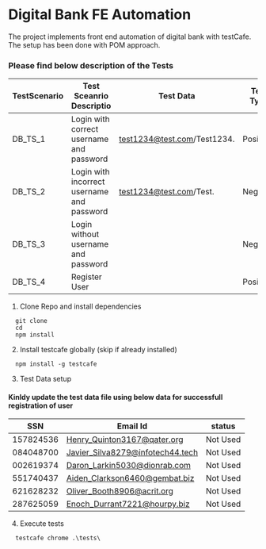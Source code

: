 # Digital Bank FE Automation
The project implements front end automation of digital bank with testCafe. The setup has been done with POM approach.
### Please find below description of the Tests 
| TestScenario | Test Sceanrio Descriptio | Test Data | Test Type
| ------ | --- | ----- | ----- |
| DB_TS_1 | Login with correct username and password   | test1234@test.com/Test1234.  | Positive |
| DB_TS_2 | Login with incorrect username and password  |   test1234@test.com/Test.  | Negative |
| DB_TS_3 | Login without username and password  |     | Negative |
| DB_TS_4 | Register User  |     | Positive |

1. Clone Repo and install dependencies
```
  git clone 
  cd 
  npm install
```
2. Install testcafe globally (skip if already installed)
 ```
   npm install -g testcafe
 ```
3. Test Data setup

#### Kinldy update the test data file using below data for successfull registration of user 
| SSN | Email Id | status |
| ------ | --- | ----- |
| 157824536    | Henry_Quinton3167@qater.org   | Not Used    |
| 084048700    | Javier_Silva8279@infotech44.tech  | Not Used     |
| 002619374    | Daron_Larkin5030@dionrab.com   | Not Used     |
| 551740437    | Aiden_Clarkson6460@gembat.biz   | Not Used     |
| 621628232    | Oliver_Booth8906@acrit.org   | Not Used     |
| 287625059    | Enoch_Durrant7221@hourpy.biz   | Not Used     |
4. Execute tests
```
  testcafe chrome .\tests\